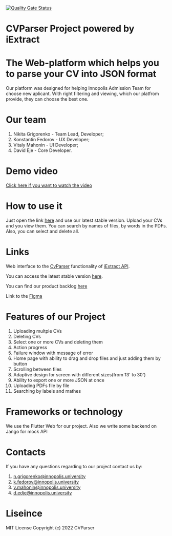 [![Quality Gate Status](https://8444-188-130-155-154.eu.ngrok.io/api/project_badges/measure?project=CV-Parser&metric=alert_status&token=squ_9fd308d8376a374ed879810cd16108be9d2536de)](https://8444-188-130-155-154.eu.ngrok.io/dashboard?id=CV-Parser)

# CVParser Project powered by iExtract
# The Web-platform which helps you to parse your CV into JSON format
Our platform was designed for helping Innopolis Admission Team for choose new aplicant. With right filtering and viewing, which our platfrom provide, they can choose the best one. 


# Our team

1) Nikita Grigorenko - Team Lead, Developer;
2) Konstantin Fedorov - UX Developer;
3) Vitaly Mahonin - UI Developer;
4) David Eje - Core Developer.


# Demo video 

[Click here if you want to watch the video](https://drive.google.com/file/d/1NlFxSv5u5Yoc_tJSou4jfvychnqyA0wh/view?usp=sharing)


# How to use it

Just open the link [here](https://cv-parser-ca402.web.app/#/) and use our latest stable version. 
Upload your CVs and you view them. You can search by names of files, by words in the PDFs. 
Also, you can select and delete all. 


# Links

Web interface to the [CvParser](https://aqueous-anchorage-93443.herokuapp.com/docs#/default/extractCsSkills_CvParser_post) functionality of [iExtract API](https://aqueous-anchorage-93443.herokuapp.com/docs).

You can access the latest stable version [here](https://cv-parser-ca402.web.app/#/).

You can find our product backlog [here](https://github.com/orgs/InnoSWP/projects/14)

Link to the [Figma](https://www.figma.com/file/3KFQasXCKhXR4oCExWReoT/01-CVParser?node-id=0%3A1)


# Features of our Project

1) Uploading multple CVs
2) Deleting CVs
3) Select one or more CVs and deleting them
4) Action progress 
5) Failure window with message of error
6) Home page with ability to drag and drop files and just adding them by button
7) Scrolling between files
8) Adaptive design for screen with different sizes(from 13' to 30')
9) Ability to export one or more JSON at once
10) Uploading PDFs file by file
11) Searching by labels and mathes


# Frameworks or technology

We use the Flutter Web for our project. Also we write some backend on Jango for mock API


# Contacts
If you have any questions regarding to our project contact us by: 
1) n.grigorenko@innopolis.university
2) k.fedorov@innopolis.university
3) v.mahonin@innopolis.university
4) d.edje@innopolis.university


# Liseince

MIT License
Copyright (c) 2022 CVParser
